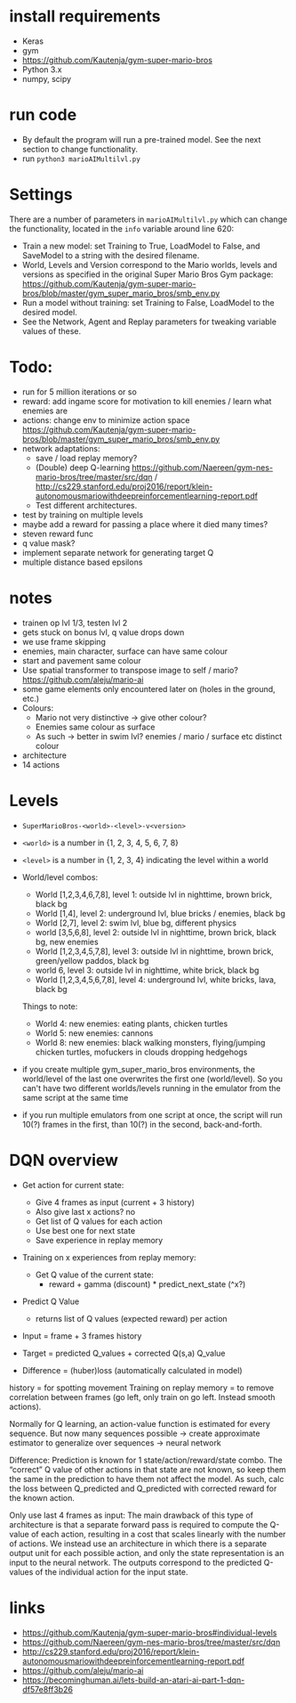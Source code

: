 
# install requirements
- Keras
- gym
- https://github.com/Kautenja/gym-super-mario-bros
- Python 3.x
- numpy, scipy


# run code
- By default the program will run a pre-trained model. See the next section to change functionality.
- run `python3 marioAIMultilvl.py`


# Settings
There are a number of parameters in `marioAIMultilvl.py` which can change the functionality, located in the `info` variable around line 620:
- Train a new model: set Training to True, LoadModel to False, and SaveModel to a string with the desired filename.
- World, Levels and Version correspond to the Mario worlds, levels and versions as specified in the original Super Mario Bros Gym package: https://github.com/Kautenja/gym-super-mario-bros/blob/master/gym_super_mario_bros/smb_env.py
- Run a model without training: set Training to False, LoadModel to the desired model.
- See the Network, Agent and Replay parameters for tweaking variable values of these.


# Todo:
- run for 5 million iterations or so
- reward: add ingame score for motivation to kill enemies / learn what enemies are
- actions: change env to minimize action space https://github.com/Kautenja/gym-super-mario-bros/blob/master/gym_super_mario_bros/smb_env.py
- network adaptations:
    - save / load replay memory?
    - (Double) deep Q-learning https://github.com/Naereen/gym-nes-mario-bros/tree/master/src/dqn / http://cs229.stanford.edu/proj2016/report/klein-autonomousmariowithdeepreinforcementlearning-report.pdf
    - Test different architectures.
- test by training on multiple levels
- maybe add a reward for passing a place where it died many times?
- steven reward func
- q value mask?
- implement separate network for generating target Q
- multiple distance based epsilons

# notes
- trainen op lvl 1/3, testen lvl 2
- gets stuck on bonus lvl, q value drops down
- we use frame skipping
- enemies, main character, surface can have same colour
- start and pavement same colour
- Use spatial transformer to transpose image to self / mario? https://github.com/aleju/mario-ai
- some game elements only encountered later on (holes in the ground, etc.)
- Colours:
    - Mario not very distinctive -> give other colour?
    - Enemies same colour as surface
    - As such -> better in swim lvl? enemies / mario / surface etc distinct colour
- architecture
- 14 actions



# Levels
- `SuperMarioBros-<world>-<level>-v<version>`
- `<world>` is a number in {1, 2, 3, 4, 5, 6, 7, 8}
- `<level>` is a number in {1, 2, 3, 4} indicating the level within a world
- World/level combos:
    - World [1,2,3,4,6,7,8], level 1: outside lvl in nighttime, brown brick, black bg
    - World [1,4], level 2: underground lvl, blue bricks / enemies, black bg
    - World [2,7], level 2: swim lvl, blue bg, different physics
    - world [3,5,6,8], level 2: outside lvl in nighttime, brown brick, black bg, new enemies
    - World [1,2,3,4,5,7,8], level 3: outside lvl in nighttime, brown brick, green/yellow paddos, black bg
    - world 6, level 3: outside lvl in nighttime, white brick, black bg
    - World [1,2,3,4,5,6,7,8], level 4: underground lvl, white bricks, lava, black bg

    Things to note:
    - World 4: new enemies: eating plants, chicken turtles
    - World 5: new enemies: cannons
    - World 8: new enemies: black walking monsters, flying/jumping chicken turtles, mofuckers in clouds dropping hedgehogs
- if you create multiple gym_super_mario_bros environments, the world/level of the last one overwrites the first one (world/level).
So you can't have two different worlds/levels running in the emulator from the same script at the same time
- if you run multiple emulators from one script at once, the script will run 10(?) frames in the first, than 10(?) in the second, back-and-forth.


# DQN overview
- Get action for current state:
    - Give 4 frames as input (current + 3 history)
    - Also give last x actions? no
    - Get list of Q values for each action
    - Use best one for next state
    - Save experience in replay memory

- Training on x experiences from replay memory:
    - Get Q value of the current state:
        - reward + gamma (discount) * predict_next_state (^x?)

- Predict Q Value
    - returns list of Q values (expected reward) per action

- Input = frame + 3 frames history
- Target = predicted Q_values + corrected Q(s,a) Q_value
- Difference = (huber)loss (automatically calculated in model)


history = for spotting movement
Training on replay memory = to remove correlation between frames (go left, only train on go left. Instead smooth actions).

Normally for Q learning, an action-value function is estimated for every sequence. But now many sequences possible -> create approximate estimator to generalize over sequences -> neural network

Difference:
Prediction is known for 1 state/action/reward/state combo. The “correct” Q value of other actions in that state are not known, so keep them the same in the prediction to have them not affect the model. As such, calc the loss between Q_predicted and Q_predicted with corrected reward for the known action.

Only use last 4 frames as input:
The main drawback of this type of architecture is that a separate forward pass is required to compute the Q-value of each action, resulting in a cost that scales linearly with the number of actions. We instead use an architecture in which there is a separate output unit for each possible action, and only the state representation is an input to the neural network. The outputs correspond to the predicted Q-values of the individual action for the input state.

# links
- https://github.com/Kautenja/gym-super-mario-bros#individual-levels
- https://github.com/Naereen/gym-nes-mario-bros/tree/master/src/dqn
- http://cs229.stanford.edu/proj2016/report/klein-autonomousmariowithdeepreinforcementlearning-report.pdf
- https://github.com/aleju/mario-ai
- https://becominghuman.ai/lets-build-an-atari-ai-part-1-dqn-df57e8ff3b26
